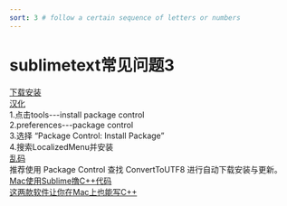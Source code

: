 ```yaml
---
sort: 3 # follow a certain sequence of letters or numbers
---
```

# sublimetext常见问题3

[下载安装](https://www.sublimetext.com/)  
[汉化](https://github.com/zam1024t/LocalizedMenu#submit-a-language)  
1.点击tools---install package control  
2.preferences---package control  
3.选择 “Package Control: Install Package”   
4.搜索LocalizedMenu并安装  
[乱码](https://github.com/seanliang/ConvertToUTF8)  
推荐使用 Package Control 查找 ConvertToUTF8 进行自动下载安装与更新。  
[Mac使用Sublime撸C++代码](https://zhuanlan.zhihu.com/p/48384127)  
[这两款软件让你在Mac上也能写C++](https://www.macz.com/news/4883.html)